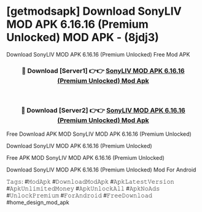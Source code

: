 # [getmodsapk] Download SonyLIV MOD APK 6.16.16 (Premium Unlocked) MOD APK - (8jdj3)
Download SonyLIV MOD APK 6.16.16 (Premium Unlocked) Free Mod APK

<div align="center">
<h3>🔴 Download [Server1] 👉👉 <a href="https://apk-comot.site?title=SonyLIV_MOD_APK_6.16.16_(Premium_Unlocked)">SonyLIV MOD APK 6.16.16 (Premium Unlocked) Mod Apk</a></h3><br>

<h3>🔴 Download [Server2] 👉👉 <a href="https://apk-comot.site?title=SonyLIV_MOD_APK_6.16.16_(Premium_Unlocked)">SonyLIV MOD APK 6.16.16 (Premium Unlocked) Mod Apk</a></h3>
</div>


Free Download APK MOD SonyLIV MOD APK 6.16.16 (Premium Unlocked)

Download SonyLIV MOD APK 6.16.16 (Premium Unlocked) 

Free APK MOD SonyLIV MOD APK 6.16.16 (Premium Unlocked) 

Download SonyLIV MOD APK 6.16.16 (Premium Unlocked) Mod For Android

𝚃𝚊𝚐𝚜: #𝙼𝚘𝚍𝙰𝚙𝚔 #𝙳𝚘𝚠𝚗𝚕𝚘𝚊𝚍𝙼𝚘𝚍𝙰𝚙𝚔 #𝙰𝚙𝚔𝙻𝚊𝚝𝚎𝚜𝚝𝚅𝚎𝚛𝚜𝚒𝚘𝚗 #𝙰𝚙𝚔𝚄𝚗𝚕𝚒𝚖𝚒𝚝𝚎𝚍𝙼𝚘𝚗𝚎𝚢 #𝙰𝚙𝚔𝚄𝚗𝚕𝚘𝚌𝚔𝙰𝚕𝚕 #𝙰𝚙𝚔𝙽𝚘𝙰𝚍𝚜 #𝚄𝚗𝚕𝚘𝚌𝚔𝙿𝚛𝚎𝚖𝚒𝚞𝚖 #𝙵𝚘𝚛𝙰𝚗𝚍𝚛𝚘𝚒𝚍 #𝙵𝚛𝚎𝚎𝙳𝚘𝚠𝚗𝚕𝚘𝚊𝚍 #home_design_mod_apk
